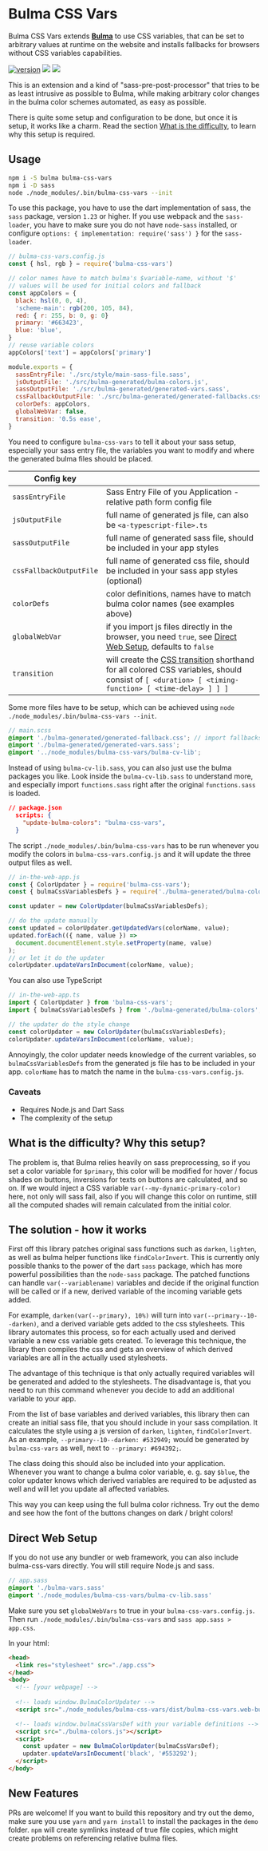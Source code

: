 # Bulma CSS Vars

Bulma CSS Vars extends [**Bulma**](https://github.com/jgthms/bulma) to use CSS variables, that can be set to arbitrary values at runtime on the website and installs fallbacks for browsers without CSS variables capabilities.

[![version](https://img.shields.io/npm/v/bulma-css-vars.svg)](https://www.npmjs.org/package/bulma-css-vars)
[![](https://github.com/wtho/bulma-css-vars/workflows/ci/badge.svg)](https://github.com/wtho/bulma-css-vars/actions?query=workflow%3Aci)
[![](https://img.shields.io/badge/Demo-green)](https://wtho.github.io/bulma-css-vars)


This is an extension and a kind of "sass-pre-post-processor" that tries to be as least intrusive as possible to Bulma, while making arbitrary color changes in the bulma color schemes automated, as easy as possible.

There is quite some setup and configuration to be done, but once it is setup, it works like a charm. Read the section [What is the difficulty](#what-is-the-difficulty-why-this-setup), to learn why this setup is required.

## Usage
```bash
npm i -S bulma bulma-css-vars
npm i -D sass
node ./node_modules/.bin/bulma-css-vars --init
```

To use this package, you have to use the dart implementation of sass, the `sass` package, version `1.23` or higher. If you use webpack and the `sass-loader`, you have to make sure you do not have `node-sass` installed, or configure `options: { implementation: require('sass') }` for the `sass-loader`.

```js
// bulma-css-vars.config.js
const { hsl, rgb } = require('bulma-css-vars')

// color names have to match bulma's $variable-name, without '$'
// values will be used for initial colors and fallback
const appColors = {
  black: hsl(0, 0, 4),
  'scheme-main': rgb(200, 105, 84),
  red: { r: 255, b: 0, g: 0}
  primary: '#663423',
  blue: 'blue',
}
// reuse variable colors
appColors['text'] = appColors['primary']

module.exports = {
  sassEntryFile: './src/style/main-sass-file.sass',
  jsOutputFile: './src/bulma-generated/bulma-colors.js',
  sassOutputFile: './src/bulma-generated/generated-vars.sass',
  cssFallbackOutputFile: './src/bulma-generated/generated-fallbacks.css',
  colorDefs: appColors,
  globalWebVar: false,
  transition: '0.5s ease',
}
```
You need to configure `bulma-css-vars` to tell it about your sass setup, especially your sass entry file, the variables you want to modify and where the generated bulma files should be placed.

| Config key              |                                                                                                    |
| ----------------------- |:---------------------------------------------------------------------------------------------------|
| `sassEntryFile`         | Sass Entry File of you Application - relative path form config file                                |
| `jsOutputFile`          | full name of generated js file, can also be `<a-typescript-file>.ts`                               |
| `sassOutputFile`        | full name of generated sass file, should be included in your app styles                            |
| `cssFallbackOutputFile` | full name of generated css file, should be included in your sass app styles (optional)             | 
| `colorDefs`             | color definitions, names have to match bulma color names (see examples above)                      |
| `globalWebVar`          | if you import js files directly in the browser, you need `true`, see [Direct Web Setup](#direct-web-setup), defaults to `false` |
| `transition`            | will create the [CSS transition](https://developer.mozilla.org/en-US/docs/Web/CSS/transition) shorthand for all colored CSS variables, should consist of `[ <duration> [ <timing-function> [ <time-delay> ] ] ]` |

Some more files have to be setup, which can be achieved using `node ./node_modules/.bin/bulma-css-vars --init`.

```scss
// main.scss
@import './bulma-generated/generated-fallback.css'; // import fallbacks first, so they are overridden
@import './bulma-generated/generated-vars.sass';
@import '../node_modules/bulma-css-vars/bulma-cv-lib';
```
Instead of using `bulma-cv-lib.sass`, you can also just use the bulma packages you like. Look inside the `bulma-cv-lib.sass` to understand more, and especially import `functions.sass` right after the original `functions.sass` is loaded.

```json
// package.json
  scripts: {
    "update-bulma-colors": "bulma-css-vars",
  }
```
The script `./node_modules/.bin/bulma-css-vars` has to be run whenever you modify the colors in `bulma-css-vars.config.js` and it will update the three output files as well.

```js
// in-the-web-app.js
const { ColorUpdater } = require('bulma-css-vars');
const { bulmaCssVariablesDefs } = require('./bulma-generated/bulma-colors');

const updater = new ColorUpdater(bulmaCssVariablesDefs);

// do the update manually
const updated = colorUpdater.getUpdatedVars(colorName, value);
updated.forEach(({ name, value }) =>
  document.documentElement.style.setProperty(name, value)
);
// or let it do the updater
colorUpdater.updateVarsInDocument(colorName, value);
```

You can also use TypeScript
```ts
// in-the-web-app.ts
import { ColorUpdater } from 'bulma-css-vars';
import { bulmaCssVariablesDefs } from './bulma-generated/bulma-colors';

// the updater do the style change
const colorUpdater = new ColorUpdater(bulmaCssVariablesDefs);
colorUpdater.updateVarsInDocument(colorName, value);
```

Annoyingly, the color updater needs knowledge of the current variables, so `bulmaCssVariablesDefs` from the generated js file has to be included in your app. `colorName` has to match the name in the `bulma-css-vars.config.js`.

### Caveats
* Requires Node.js and Dart Sass
* The complexity of the setup

## What is the difficulty? Why this setup?
The problem is, that Bulma relies heavily on sass preprocessing, so if you set a color variable for `$primary`, this color will be modified for hover / focus shades on buttons, inversions for texts on buttons are calculated, and so on.
If we would inject a CSS variable `var(--my-dynamic-primary-color)` here, not only will sass fail, also if you will change this color on runtime, still all the computed shades will remain calculated from the initial color.

## The solution - how it works
First off this library patches original sass functions such as `darken`, `lighten`, as well as bulma helper functions like `findColorInvert`. This is currently only possible thanks to the power of the dart `sass` package, which has more powerful possibilities than the `node-sass` package. The patched functions can handle `var(--variablename)` variables and decide if the original function will be called or if a new, derived variable of the incoming variable gets added.

For example, `darken(var(--primary), 10%)` will turn into `var(--primary--10--darken)`, and a derived variable gets added to the css stylesheets.
This library automates this process, so for each actually used and derived variable a new css variable gets created. To leverage this technique, the library then compiles the css and gets an overview of which derived variables are all in the actually used stylesheets.

The advantage of this technique is that only actually required variables will be generated and added to the stylesheets. The disadvantage is, that you need to run this command whenever you decide to add an additional variable to your app.

From the list of base variables and derived variables, this library then can create an initial sass file, that you should include in your sass compilation. It calculates the style using a js version of `darken`, `lighten`, `findColorInvert`. As an example, `--primary--10--darken: #532949;` would be generated by `bulma-css-vars` as well, next to `--primary: #694392;`.

The class doing this should also be included into your application. Whenever you want to change a bulma color variable, e. g. say `$blue`, the color updater knows which derived variables are required to be adjusted as well and will let you update all affected variables.

This way you can keep using the full bulma color richness. Try out the demo and see how the font of the buttons changes on dark / bright colors!

## Direct Web Setup
If you do not use any bundler or web framework, you can also include bulma-css-vars directly. You will still require Node.js and sass.

```sass
// app.sass
@import './bulma-vars.sass'
@import './node_modules/bulma-css-vars/bulma-cv-lib.sass'
```

Make sure you set `globalWebVars` to true in your `bulma-css-vars.config.js`. Then run `./node_modules/.bin/bulma-css-vars` and `sass app.sass > app.css`.

In your html:
```html
<head>
  <link res="stylesheet" src="./app.css">
</head>
<body>
  <!-- [your webpage] -->
  
  <!-- loads window.BulmaColorUpdater -->
  <script src="./node_modules/bulma-css-vars/dist/bulma-css-vars.web-bundle.js"></script>

  <!-- loads window.bulmaCssVarsDef with your variable definitions -->
  <script src="./bulma-colors.js"></script>
  <script>
    const updater = new BulmaColorUpdater(bulmaCssVarsDef);
    updater.updateVarsInDocument('black', '#553292');
  </script>
</body>
```

## New Features
PRs are welcome!
If you want to build this repository and try out the demo, make sure you use `yarn` and `yarn install` to install the packages in the `demo` folder. `npm` will create symlinks instead of true file copies, which might create problems on referencing relative bulma files.


